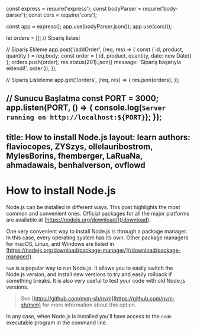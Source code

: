 const express = require('express');
const bodyParser = require('body-parser');
const cors = require('cors');

const app = express();
app.use(bodyParser.json());
app.use(cors());

let orders = []; // Sipariş listesi

// Sipariş Ekleme
app.post('/addOrder', (req, res) => {
  const { id, product, quantity } = req.body;
  const order = { id, product, quantity, date: new Date() };
  orders.push(order);
  res.status(201).json({ message: 'Sipariş başarıyla eklendi!', order });
});

// Sipariş Listeleme
app.get('/orders', (req, res) => {
  res.json(orders);
});

// Sunucu Başlatma
const PORT = 3000;
app.listen(PORT, () => {
  console.log(`Server running on http://localhost:${PORT}`);
});
---
title: How to install Node.js
layout: learn
authors: flaviocopes, ZYSzys, ollelauribostrom, MylesBorins, fhemberger, LaRuaNa, ahmadawais, benhalverson, ovflowd
---

# How to install Node.js

Node.js can be installed in different ways. This post highlights the most common and convenient ones. Official packages for all the major platforms are available at [https://nodejs.org/download/](/download).

One very convenient way to install Node.js is through a package manager. In this case, every operating system has its own. Other package managers for macOS, Linux, and Windows are listed in [https://nodejs.org/download/package-manager/](/download/package-manager/).

`nvm` is a popular way to run Node.js. It allows you to easily switch the Node.js version, and install new versions to try and easily rollback if something breaks. It is also very useful to test your code with old Node.js versions.

> See [https://github.com/nvm-sh/nvm](https://github.com/nvm-sh/nvm) for more information about this option.

In any case, when Node.js is installed you'll have access to the `node` executable program in the command line.
